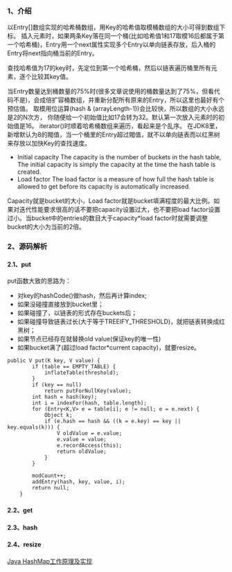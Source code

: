 ### 1、介绍
以Entry[]数组实现的哈希桶数组，用Key的哈希值取模桶数组的大小可得到数组下标。
插入元素时，如果两条Key落在同一个桶(比如哈希值1和17取模16后都属于第一个哈希桶)，Entry用一个next属性实现多个Entry以单向链表存放，后入桶的Entry将next指向桶当前的Entry。

查找哈希值为17的key时，先定位到第一个哈希桶，然后以链表遍历桶里所有元素，逐个比较其key值。

当Entry数量达到桶数量的75%时(很多文章说使用的桶数量达到了75%，但看代码不是)，会成倍扩容桶数组，并重新分配所有原来的Entry，所以这里也最好有个预估值。
取模用位运算(hash & (arrayLength-1))会比较快，所以数组的大小永远是2的N次方， 你随便给一个初始值比如17会转为32。默认第一次放入元素时的初始值是16。
iterator()时顺着哈希桶数组来遍历，看起来是个乱序。
在JDK8里，新增默认为8的閥值，当一个桶里的Entry超过閥值，就不以单向链表而以红黑树来存放以加快Key的查找速度。

- Initial capacity The capacity is the number of buckets in the hash table, The initial capacity is simply the capacity at the time the hash table is created.
- Load factor The load factor is a measure of how full the hash table is allowed to get before its capacity is automatically increased.

Capacity就是bucket的大小，Load factor就是bucket填满程度的最大比例。如果对迭代性能要求很高的话不要把capacity设置过大，也不要把load factor设置过小。当bucket中的entries的数目大于capacity*load factor时就需要调整bucket的大小为当前的2倍。

### 2、源码解析
#### 2.1、put

put函数大致的思路为：

- 对key的hashCode()做hash，然后再计算index;
- 如果没碰撞直接放到bucket里；
- 如果碰撞了，以链表的形式存在buckets后；
- 如果碰撞导致链表过长(大于等于TREEIFY_THRESHOLD)，就把链表转换成红黑树；
- 如果节点已经存在就替换old value(保证key的唯一性)
- 如果bucket满了(超过load factor*current capacity)，就要resize。

```
public V put(K key, V value) {
        if (table == EMPTY_TABLE) {
            inflateTable(threshold);
        }
        if (key == null)
            return putForNullKey(value);
        int hash = hash(key);
        int i = indexFor(hash, table.length);
        for (Entry<K,V> e = table[i]; e != null; e = e.next) {
            Object k;
            if (e.hash == hash && ((k = e.key) == key || key.equals(k))) {
                V oldValue = e.value;
                e.value = value;
                e.recordAccess(this);
                return oldValue;
            }
        }

        modCount++;
        addEntry(hash, key, value, i);
        return null;
    }
```

#### 2.2、get

#### 2.3、hash

#### 2.4、resize

[Java HashMap工作原理及实现](http://yikun.github.io/2015/04/01/Java-HashMap%E5%B7%A5%E4%BD%9C%E5%8E%9F%E7%90%86%E5%8F%8A%E5%AE%9E%E7%8E%B0/)